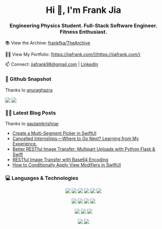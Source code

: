 <h1 align="center">Hi 👋, I'm Frank Jia</h1>
<h3 align="center">Engineering Physics Student. Full-Stack Software Engineer. Fitness Enthusiast.</h3>

<p align="center">

📚 View the Archive: [frankfka/TheArchive](https://github.com/frankfka/TheArchive)

👨‍💻 View My Portfolio: [https://jiafrank.com/](https://jiafrank.com/)

📫 Connect: [jiafrank98@gmail.com](mailto:jiafrank98@gmail.com) | [LinkedIn](https://www.linkedin.com/in/jiafrank/)

</p>

### 📸 Github Snapshot

Thanks to [anuraghazra](https://github.com/anuraghazra/github-readme-stats)

<img align="center" src="https://github-readme-stats.vercel.app/api?username=frankfka" />
<img align="center" src="https://github-readme-stats.vercel.app/api/top-langs/?username=frankfka&hide=html" />

### ✍🏽 Latest Blog Posts

Thanks to [gautamkrishnar](https://github.com/gautamkrishnar/blog-post-workflow)

<!-- BLOG-POST-LIST:START -->
- [Create a Multi-Segment Picker in SwiftUI](https://medium.com/better-programming/how-to-multi-segment-picker-in-swiftui-9c5b909971f5?source=rss-a777d7e94e27------2)
- [Cancelled Internships — Where to Go Next? Learning from My Experience.](https://levelup.gitconnected.com/cancelled-internships-where-to-go-next-learning-from-my-experience-3819ddb2eb1e?source=rss-a777d7e94e27------2)
- [Better RESTful Image Transfer: Multipart Uploads with Python Flask & Swift](https://levelup.gitconnected.com/better-restful-image-transfer-multipart-uploads-with-python-flask-swift-38a34d4e6e1f?source=rss-a777d7e94e27------2)
- [RESTful Image Transfer with Base64 Encoding](https://medium.com/swlh/restful-image-transfer-with-base64-encoding-cd9fb4453598?source=rss-a777d7e94e27------2)
- [How to Conditionally Apply View Modifiers in SwiftUI](https://medium.com/better-programming/conditionally-applying-view-modifiers-in-swiftui-c5541711eb41?source=rss-a777d7e94e27------2)
<!-- BLOG-POST-LIST:END -->

### 💻 Languages & Technologies

<p align="center">
<img src="https://img.shields.io/badge/javascript%20-%23323330.svg?&style=for-the-badge&logo=javascript&logoColor=%23F7DF1E"/>
<img src="https://img.shields.io/badge/python%20-%2314354C.svg?&style=for-the-badge&logo=python&logoColor=white"/>
<img src="https://img.shields.io/badge/java-%23ED8B00.svg?&style=for-the-badge&logo=java&logoColor=white"/>
<img src="https://img.shields.io/badge/swift-%23FA7343.svg?&style=for-the-badge&logo=swift&logoColor=white"/>
<img src="https://img.shields.io/badge/kotlin-%230095D5.svg?&style=for-the-badge&logo=kotlin&logoColor=white"/>
<img src="https://img.shields.io/badge/go-%2300ADD8.svg?&style=for-the-badge&logo=go&logoColor=white"/>
</p>

<p align="center">
<img src="https://img.shields.io/badge/react%20-%2320232a.svg?&style=for-the-badge&logo=react&logoColor=%2361DAFB"/>
<img src="https://img.shields.io/badge/vuejs%20-%2335495e.svg?&style=for-the-badge&logo=vue.js&logoColor=%234FC08D"/>
<img src="https://img.shields.io/badge/bootstrap%20-%23563D7C.svg?&style=for-the-badge&logo=bootstrap&logoColor=white"/>
<img src="https://img.shields.io/badge/flask%20-%23000.svg?&style=for-the-badge&logo=flask&logoColor=white"/>
</p>

<p align="center">
<img src="https://img.shields.io/badge/AWS%20-%23FF9900.svg?&style=for-the-badge&logo=amazon-aws&logoColor=white"/> 
<img src="https://img.shields.io/badge/Google%20Cloud%20-%234285F4.svg?&style=for-the-badge&logo=google-cloud&logoColor=white"/> 
<img src="https://img.shields.io/badge/heroku%20-%23430098.svg?&style=for-the-badge&logo=heroku&logoColor=white"/>
</p>

<p align="center">
<img src="https://img.shields.io/badge/docker%20-%230db7ed.svg?&style=for-the-badge&logo=docker&logoColor=white"/>
<img src="https://img.shields.io/badge/kubernetes%20-%23326ce5.svg?&style=for-the-badge&logo=kubernetes&logoColor=white"/>
</p>